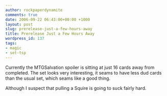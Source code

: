 ```yaml
---
author: rockpaperdynamite
comments: true
date: 2006-09-22 06:43:00+00:00 +1000
layout: post
slug: prerelease-just-a-few-hours-away
title: Prerelease Just a Few Hours Away
wordpress_id: 137
tags:
- magic
- set-tsp
---
```


Currently the MTGSalvation spoiler is sitting at just 16 cards away from completed. The set looks very interesting, it seams to have less dud cards than the usual set, which seams like a good thing.

Although I suspect that pulling a Squire is going to suck fairly hard.
